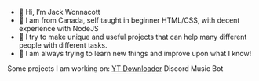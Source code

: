 - 👋 Hi, I’m Jack Wonnacott
- 👀 I am from Canada, self taught in beginner HTML/CSS, with decent experience with NodeJS
- 🌱 I try to make unique and useful projects that can help many different people with different tasks.
- 🧠 I am always trying to learn new things and improve upon what I know!

Some projects I am working on:
  [YT Downloader](https://rainure-yt-downloader.herokuapp.com/yt-downloader)
  Discord Music Bot

<!---
JackW25/JackW25 is a ✨ special ✨ repository because its `README.md` (this file) appears on your GitHub profile.
You can click the Preview link to take a look at your changes.
--->
